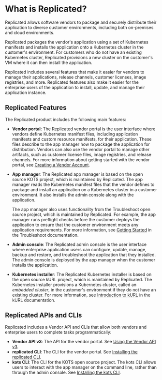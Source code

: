 # What is Replicated?

Replicated allows software vendors to package and securely distribute their application to
diverse customer environments, including both on-premises and cloud environments.

Replicated packages the vendor's application using a set of Kubernetes manifests
and installs the application onto a Kubernetes cluster in the customer's environment.
For customers who do not have an existing Kubernetes cluster, Replicated
provisions a new cluster on the customer's VM where it can then install the application.

Replicated includes several features that make it easier for vendors to manage their
applications, release channels, customer licenses, image
registries, and more. Replicated features also make it easier for the enterprise
users of the application to install, update, and manage their application instance.

## Replicated Features

The Replicated product includes the following main features:

* **Vendor portal**: The Replicated vendor portal is the user interface where vendors
define Kubernetes manifest files, including application manifests and custom resource
manifests, for their application. These files describe to the app manager how to
package the application for distribution. Vendors can also use the vendor portal
to manage other artifacts, such as customer license files, image registries, and
release channels.
For more information about getting started with the vendor portal, see
[Creating a Vendor Account](vendor/vendor-portal-creating-account).
* **App manager**: The Replicated app manager is based on the open source KOTS project,
which is maintained by Replicated. The app manager reads the Kubernetes manifest files that
the vendor defines to package and install an application on a Kubernetes cluster
in a customer environment. It also installs the admin console along with the application.

   The app manager also uses functionality from the Troubleshoot open source project,
   which is maintained by Replicated. For example, the app manager runs preflight
   checks before the customer deploys the application to ensure that the customer
   environment meets any application requirements.
   For more information, see [Getting Started](https://troubleshoot.sh/docs/) in the
   Troubleshoot documentation.
* **Admin console**: The Replicated admin console is the user interface where enterprise
application users can configure, update, manage, backup and restore, and troubleshoot
the application that they installed. The admin console is deployed by the app manager
when the customer installs the application.
* **Kubernetes installer**: The Replicated Kubernetes installer is based on the open source
kURL project, which is maintained by Replicated. The Kubernetes installer provisions a Kubernetes
cluster, called an _embedded cluster_, in the customer's environment if they do
not have an existing cluster. For more information, see
[Introduction to kURL](https://kurl.sh/docs/introduction/) in the kURL documentation.

## Replicated APIs and CLIs

Replicated includes a Vendor API and CLIs that allow both vendors and enterprise
users to complete tasks programmatically:

* **Vendor API v3**: The API for the vendor portal. See [Using the Vendor API v3](reference/vendor-api-using).
* **replicated CLI**: The CLI for the vendor portal. See [Installing the replicated CLI](reference/replicated-cli-installing).
* **kots CLI**: The CLI for the KOTS open source project. The kots CLI allows users to interact with the app manager on the command line, rather than through the admin console. See [Installing the kots CLI](reference/kots-cli-getting-started).
